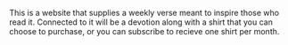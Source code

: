 This is a website that supplies a weekly verse meant to inspire those who read it. Connected to it will be a devotion along with a shirt that you can choose to purchase, or you can subscribe to recieve one shirt per month.
